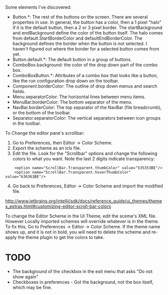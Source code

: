 Some elements I've discovered:

- Button.*: The rest of the buttons on the screen.  There are several properties
  in use.  In general, the button has a color, then a 1 pixel "halo" if it is 
  the default button, then a 2 or 3 pixel border.  The startBackground and 
  endBackground define the color of the button itself.  The halo comes from
  default.StartBorderColor and defaultEndBorderColor.  The background defines 
  the border when the button is not selected.  I haven't figured out where the
  border for a selected button comes from yet.
- Button.default.*: The default button in a group of buttons.
- ComboBox.background: the color of the drop down part of the combo box.
- ComboBoxButton.*: Attributes of a combo box that looks like a button, like
  the run configuration drop down on the toolbar.
- Component.borderColor: The outline of drop down menus and search fields.
- Menu.separatorColor: The horizontal lines between menu items.
- MenuBar.borderColor: The bottom separator of the menu.
- NavBar.borderColor: The top separator of the NavBar (file breadcrumb), or the
  bottom of the toolbar.
- Separator.separatorColor: The vertical separators between icon groups in the
  toolbar.

To Change the editor pane's scrollbar:
1. Go to Preferences, then Editor -> Color Scheme.
2. Export the scheme as an icls file.
3. Edit the file.  Look for the "Scrollbar" options and change the following
  colors to what you want.  Note the last 2 digits indicate transparency:
```
    <option name="ScrollBar.Transparent.thumbColor" value="535353BE"/>
    <option name="ScrollBar.Transparent.hoverThumbColor" value="636363BE"/>
```
4. Go back to Preferences, Editor -> Color Scheme and import the modified file.

http://www.jetbrains.org/intellij/sdk/docs/reference_guide/ui_themes/themes_extras.html#customizing-editor-scroll-bar-colors

To change the Editor Scheme in the UI Theme, edit the sceme's XML file.  However
Locally imported schemes will override whatever is in the theme.  To fix this,
Go to Preferences -> Editor -> Color Scheme.  If the theme name shows up, and 
it is not in bold, you will need to delete the scheme and re-apply the theme
plugin to get the colors to take.

TODO
====

- The background of the checkbox in the exit menu that asks "Do not show again"
- Checkboxes in preferences - Got the background, not the box itself, which may
  be fine.
